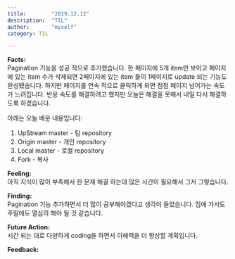 ```yaml
---
title:        "2019.12.12"
description:  "TIL"
author:       "myself"
category: TIL

---
```


<strong>Facts:</strong><br> 
Pagination 기능을 성공 적으로 추가했습니다. 한 페이지에 5개 item만 보이고 페이지에 있는 item 수가 삭제되면 2페이지에 있는 item 들이 1페이지로 update 되는 기능도 완성됐습니다. 하지만 페이지를 연속 적으로 클릭하게 되면 점점 페이지 넘어가는 속도가 느려집니다. 반응 속도를 해결하려고 했지만 오늘은 해결을 못해서 내일 다시 해결하도록 하겠습니다.

아래는 오늘 배운 내용입니다:<br>

1. UpStream master - 팀 repository <br>
2. Origin master - 개인 repository <br>
3. Local master - 로컬 repository <Br>
4. Fork - 복사<br>

<strong>Feeling:</strong><br>
아직 지식이 많이 부족해서 한 문제 해결 하는데 많은 시간이 필요해서 그저 그렇습니다. 

<strong>Finding:</strong><br>
Pagination 기능 추가하면서 더 많이 공부해야겠다고 생각이 들었습니다. 집에 가서도 주말에도 열심히 해야 될 것 같습니다. 

<strong>Future Action:</strong><br>
시간 되는 대로 다양하게 coding을 하면서 이해력을 더 향상할 계획입니다.

<strong>Feedback:</strong><br>
 